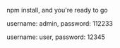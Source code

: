 npm install,
and you're ready to go

username: admin,
password: 112233
  
username: user,
password: 12345
